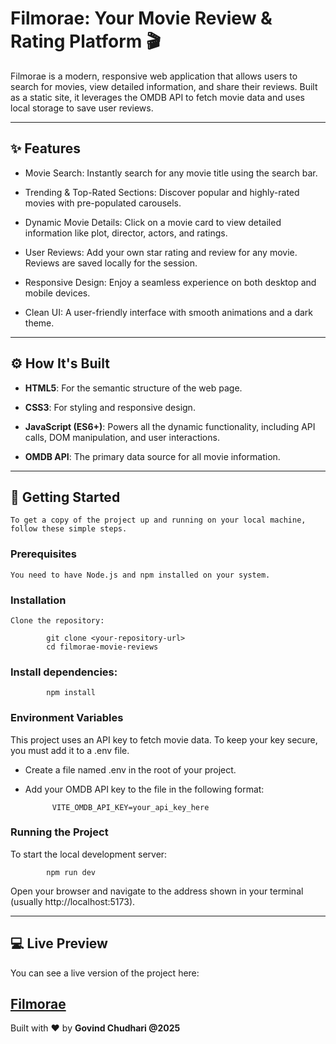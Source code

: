 # Filmorae: Your Movie Review & Rating Platform 🎬
Filmorae is a modern, responsive web application that allows users to search for movies, view detailed information, and share their reviews. Built as a static site, it leverages the OMDB API to fetch movie data and uses local storage to save user reviews.

--- 

## ✨ Features

* Movie Search: Instantly search for any movie title using the search bar.

* Trending & Top-Rated Sections: Discover popular and highly-rated movies with pre-populated carousels.

* Dynamic Movie Details: Click on a movie card to view detailed information like plot, director, actors, and ratings.

* User Reviews: Add your own star rating and review for any movie. Reviews are saved locally for the session.

* Responsive Design: Enjoy a seamless experience on both desktop and mobile devices.

* Clean UI: A user-friendly interface with smooth animations and a dark theme.

---

## ⚙️ How It's Built

* **HTML5**: For the semantic structure of the web page.

* **CSS3**: For styling and responsive design.

* **JavaScript (ES6+)**: Powers all the dynamic functionality, including API calls, DOM manipulation, and user interactions.

* **OMDB API**: The primary data source for all movie information.

---

## 🚀 Getting Started

    To get a copy of the project up and running on your local machine, follow these simple steps.

### Prerequisites

    You need to have Node.js and npm installed on your system.

### Installation

    Clone the repository:

            git clone <your-repository-url>
            cd filmorae-movie-reviews

### Install dependencies:

            npm install

### Environment Variables

This project uses an API key to fetch movie data. To keep your key secure, you must add it to a .env file.

* Create a file named .env in the root of your project.

* Add your OMDB API key to the file in the following format:

            VITE_OMDB_API_KEY=your_api_key_here

### Running the Project

To start the local development server:

            npm run dev

Open your browser and navigate to the address shown in your terminal<br>
(usually http://localhost:5173).

---

## 💻 Live Preview
You can see a live version of the project here:

[**Filmorae**]()
--- 

Built with ❤️ by **Govind Chudhari @2025**